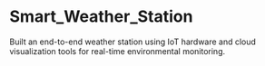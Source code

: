 # Smart_Weather_Station
Built an end-to-end weather station using IoT hardware and cloud visualization tools for real-time environmental monitoring.
